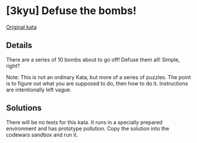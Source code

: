 # [3kyu] Defuse the bombs!

[Original kata](https://www.codewars.com/kata/54d558c72a5e542c0600060f)

## Details

There are a series of 10 bombs about to go off! Defuse them all! Simple, right?

Note: This is not an ordinary Kata, but more of a series of puzzles. The point is to figure out what you are supposed to do, then how to do it. Instructions are intentionally left vague.

## Solutions

There will be no tests for this kata. It runs in a specially prepared environment and has prototype pollution. Copy the solution into the codewars sandbox and run it.

